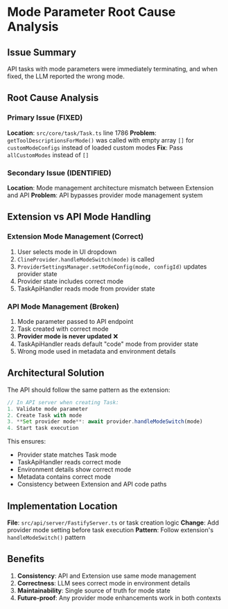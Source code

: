 # Mode Parameter Root Cause Analysis

## Issue Summary

API tasks with mode parameters were immediately terminating, and when fixed, the LLM reported the wrong mode.

## Root Cause Analysis

### Primary Issue (FIXED)

**Location**: `src/core/task/Task.ts` line 1786
**Problem**: `getToolDescriptionsForMode()` was called with empty array `[]` for `customModeConfigs` instead of loaded custom modes
**Fix**: Pass `allCustomModes` instead of `[]`

### Secondary Issue (IDENTIFIED)

**Location**: Mode management architecture mismatch between Extension and API
**Problem**: API bypasses provider mode management system

## Extension vs API Mode Handling

### Extension Mode Management (Correct)

1. User selects mode in UI dropdown
2. `ClineProvider.handleModeSwitch(mode)` is called
3. `ProviderSettingsManager.setModeConfig(mode, configId)` updates provider state
4. Provider state includes correct mode
5. TaskApiHandler reads mode from provider state

### API Mode Management (Broken)

1. Mode parameter passed to API endpoint
2. Task created with correct mode
3. **Provider mode is never updated** ❌
4. TaskApiHandler reads default "code" mode from provider state
5. Wrong mode used in metadata and environment details

## Architectural Solution

The API should follow the same pattern as the extension:

```typescript
// In API server when creating Task:
1. Validate mode parameter
2. Create Task with mode
3. **Set provider mode**: await provider.handleModeSwitch(mode)
4. Start task execution
```

This ensures:

- Provider state matches Task mode
- TaskApiHandler reads correct mode
- Environment details show correct mode
- Metadata contains correct mode
- Consistency between Extension and API code paths

## Implementation Location

**File**: `src/api/server/FastifyServer.ts` or task creation logic
**Change**: Add provider mode setting before task execution
**Pattern**: Follow extension's `handleModeSwitch()` pattern

## Benefits

1. **Consistency**: API and Extension use same mode management
2. **Correctness**: LLM sees correct mode in environment details
3. **Maintainability**: Single source of truth for mode state
4. **Future-proof**: Any provider mode enhancements work in both contexts
